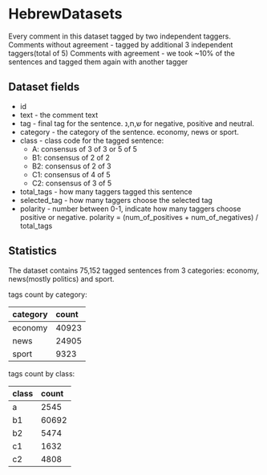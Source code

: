 # HebrewDatasets  

Every comment in this dataset tagged by two independent taggers.
Comments without agreement - tagged by additional 3 independent taggers(total of 5)
Comments with agreement - we took ~10% of the sentences and tagged them again with another tagger

## Dataset fields  
* id
* text - the comment text
* tag - final tag for the sentence. ש,ח,נ for negative, positive and neutral.
* category - the category of the sentence. economy, news or sport.
* class - class code for the tagged sentence: 
  * A: consensus of 3 of 3 or 5 of 5  
  * B1: consensus of 2 of 2
  * B2: consensus of 2 of 3
  * C1: consensus of 4 of 5
  * C2: consensus of 3 of 5 
* total_tags - how many taggers tagged this sentence
* selected_tag - how many taggers choose the selected tag
* polarity - number between 0-1, indicate how many taggers choose positive or negative. polarity = (num_of_positives + num_of_negatives) / total_tags  

## Statistics  

The dataset contains 75,152 tagged sentences from 3 categories: economy, news(mostly politics) and sport.

tags count by category:  

| category | count |  
| :--- | :--- |  
| economy  |  40923 |  
| news     | 24905 |  
| sport    | 9323 |  

tags count by class:  

| class | count |  
| :--- | :--- |  
| a  |  2545 |  
| b1     | 60692 |  
| b2    | 5474 |  
| c1 | 1632 |
| c2 | 4808 |

